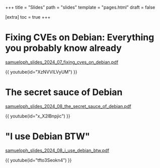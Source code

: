 +++
title = "Slides"
path = "slides"
template = "pages.html"
draft = false

[extra]
toc = true
+++

# Fixing CVEs on Debian: Everything you probably know already

[samueloph_slides_2024_07_fixing_cves_on_debian.pdf](https://raw.githubusercontent.com/samueloph/personal_website_files/main/slides/samueloph_slides_2024_07_fixing_cves_on_debian.pdf)

{{ youtube(id="XzNVVILVyUM") }}

# The secret sauce of Debian

[samueloph_slides_2024_08_the_secret_sauce_of_debian.pdf](https://raw.githubusercontent.com/samueloph/personal_website_files/main/slides/samueloph_slides_2024_08_the_secret_sauce_of_debian.pdf)

{{ youtube(id="x_X2IBnpjic") }}

# "I use Debian BTW"

[samueloph_slides_2024_08_i_use_debian_btw.pdf](https://raw.githubusercontent.com/samueloph/personal_website_files/main/slides/samueloph_slides_2024_08_i_use_debian_btw.pdf)

{{ youtube(id="tfto3Seokn4") }}

